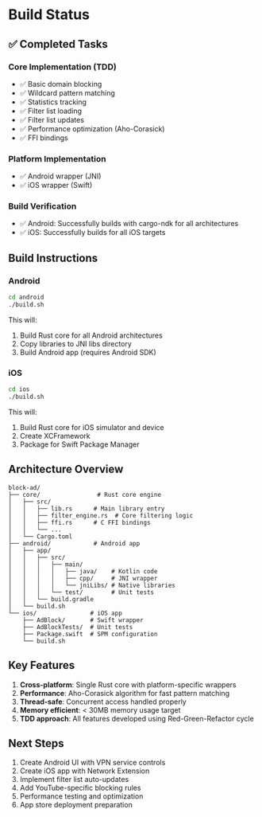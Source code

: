# Build Status

## ✅ Completed Tasks

### Core Implementation (TDD)
- ✅ Basic domain blocking
- ✅ Wildcard pattern matching
- ✅ Statistics tracking
- ✅ Filter list loading
- ✅ Filter list updates
- ✅ Performance optimization (Aho-Corasick)
- ✅ FFI bindings

### Platform Implementation
- ✅ Android wrapper (JNI)
- ✅ iOS wrapper (Swift)

### Build Verification
- ✅ Android: Successfully builds with cargo-ndk for all architectures
- ✅ iOS: Successfully builds for all iOS targets

## Build Instructions

### Android
```bash
cd android
./build.sh
```

This will:
1. Build Rust core for all Android architectures
2. Copy libraries to JNI libs directory
3. Build Android app (requires Android SDK)

### iOS
```bash
cd ios
./build.sh
```

This will:
1. Build Rust core for iOS simulator and device
2. Create XCFramework
3. Package for Swift Package Manager

## Architecture Overview

```
block-ad/
├── core/                # Rust core engine
│   ├── src/
│   │   ├── lib.rs      # Main library entry
│   │   ├── filter_engine.rs  # Core filtering logic
│   │   ├── ffi.rs      # C FFI bindings
│   │   └── ...
│   └── Cargo.toml
├── android/            # Android app
│   ├── app/
│   │   ├── src/
│   │   │   ├── main/
│   │   │   │   ├── java/    # Kotlin code
│   │   │   │   ├── cpp/     # JNI wrapper
│   │   │   │   └── jniLibs/ # Native libraries
│   │   │   └── test/        # Unit tests
│   │   └── build.gradle
│   └── build.sh
└── ios/               # iOS app
    ├── AdBlock/       # Swift wrapper
    ├── AdBlockTests/  # Unit tests
    ├── Package.swift  # SPM configuration
    └── build.sh
```

## Key Features

1. **Cross-platform**: Single Rust core with platform-specific wrappers
2. **Performance**: Aho-Corasick algorithm for fast pattern matching
3. **Thread-safe**: Concurrent access handled properly
4. **Memory efficient**: < 30MB memory usage target
5. **TDD approach**: All features developed using Red-Green-Refactor cycle

## Next Steps

1. Create Android UI with VPN service controls
2. Create iOS app with Network Extension
3. Implement filter list auto-updates
4. Add YouTube-specific blocking rules
5. Performance testing and optimization
6. App store deployment preparation